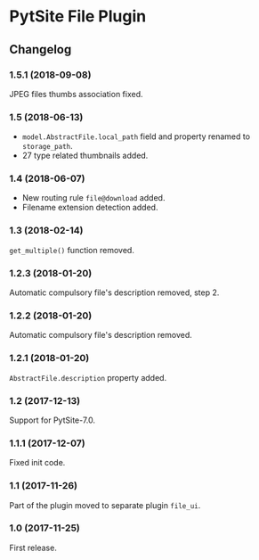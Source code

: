 # PytSite File Plugin


## Changelog


### 1.5.1 (2018-09-08)

JPEG files thumbs association fixed.


### 1.5 (2018-06-13)

- `model.AbstractFile.local_path` field and property renamed to
  `storage_path`.
- 27 type related thumbnails added.


### 1.4 (2018-06-07)

- New routing rule `file@download` added.
- Filename extension detection added.


### 1.3 (2018-02-14)

`get_multiple()` function removed.


### 1.2.3 (2018-01-20)

Automatic compulsory file's description removed, step 2.


### 1.2.2 (2018-01-20)

Automatic compulsory file's description removed.


### 1.2.1 (2018-01-20)

`AbstractFile.description` property added.


### 1.2 (2017-12-13)

Support for PytSite-7.0.


### 1.1.1 (2017-12-07)

Fixed init code.


### 1.1 (2017-11-26)

Part of the plugin moved to separate plugin `file_ui`.


### 1.0 (2017-11-25)

First release.
